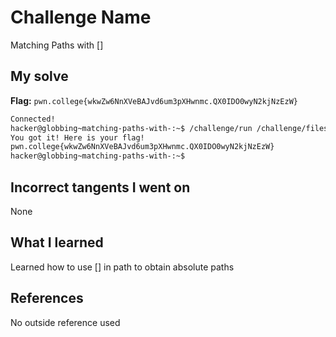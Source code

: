 # Challenge Name
Matching Paths with []

## My solve
**Flag:** `pwn.college{wkwZw6NnXVeBAJvd6um3pXHwnmc.QX0IDO0wyN2kjNzEzW}`

```bash
Connected!
hacker@globbing~matching-paths-with-:~$ /challenge/run /challenge/files/file_[absh]
You got it! Here is your flag!
pwn.college{wkwZw6NnXVeBAJvd6um3pXHwnmc.QX0IDO0wyN2kjNzEzW}
hacker@globbing~matching-paths-with-:~$
```
## Incorrect tangents I went on
None

## What I learned
Learned how to use [] in path to obtain absolute paths

## References 
No outside reference used
